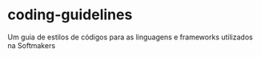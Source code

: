 # coding-guidelines
Um guia de estilos de códigos para as linguagens e frameworks utilizados na Softmakers
